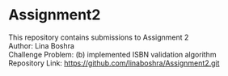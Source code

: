 # Assignment2
This repository contains submissions to Assignment 2 <br />
Author: Lina Boshra <br />
Challenge Problem: (b) implemented ISBN validation algorithm <br />
Repository Link: https://github.com/linaboshra/Assignment2.git <br />
